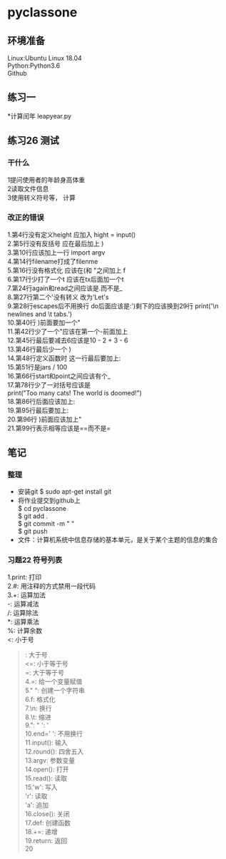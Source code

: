 # pyclassone
## 环境准备 
Linux:Ubuntu Linux 18.04   
Python:Python3.6  
Github
## 练习一
*计算闰年
leapyear.py
## 练习26 测试
### 干什么
1提问使用者的年龄身高体重  
2读取文件信息  
3使用转义符号等， 计算  
### 改正的错误
1.第4行没有定义height 应加入 hight = input()  
2.第5行没有反括号 应在最后加上 )  
3.第10行应该加上一行 import argv   
4.第14行filename打成了filenme   
5.第16行没有格式化 应该在(和 "之间加上 f   
6.第17行少打了一个t 应该在tx后面加一个t  
7.第24行again和read之间应该是.而不是_  
8.第27行第二个'没有转义 改为'Let\'s  
9.第28行escapes后不用换行 do后面应该是:')剩下的应该换到29行 print('\n newlines and \t tabs.')  
10.第40行 )前面要加一个"  
11.第42行少了一个"应该在第一个-前面加上  
12.第45行最后要减去6应该是10 - 2 + 3 - 6  
13.第46行最后少一个 )  
14.第48行定义函数时 这一行最后要加上:  
15.第51行是jars / 100  
16.第66行start和point之间应该有个_  
17.第78行少了一对括号应该是  
	print("Too many cats! The world is doomed!")  
18.第86行后面应该加上:  
19.第95行最后要加上:  
20.第96行 )前面应该加上"  
21.第99行表示相等应该是==而不是=  
## 笔记
### 整理
* 安装git $ sudo apt-get install git  
* 将作业提交到github上  
$ cd pyclassone  
$ git add .  
$ git commit -m " "  
$ git push  
* 文件：计算机系统中信息存储的基本单元，是关于某个主题的信息的集合
### 习题22 符号列表
1.print: 打印  
2.#: 用注释的方式禁用一段代码  
3.+: 运算加法  
  -: 运算减法  
  /: 运算除法  
  *: 运算乘法  
  %: 计算余数  
  <: 小于号  
  >: 大于号  
  <=: 小于等于号  
  >=: 大于等于号  
4.=: 给一个变量赋值  
5." ": 创建一个字符串  
6.f: 格式化  
7.\n: 换行  
8.\t: 缩进  
9.\": "  \': '  
10.end=' ': 不用换行  
11.input(): 输入  
12.round(): 四舍五入  
13.argv: 参数变量  
14.open(): 打开  
15.read(): 读取  
15.'w': 写入  
   'r': 读取  
   'a': 追加  
16.close(): 关闭  
17.def: 创建函数  
18.+=: 递增  
19.return: 返回  
20



































